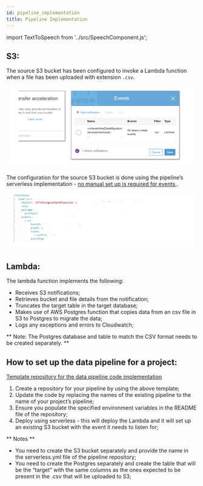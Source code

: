 ```yaml
---
id: pipeline_implementation
title: Pipeline Implementation
---
```


import TextToSpeech from '../src/SpeechComponent.js';

<TextToSpeech>

## S3:

The source S3 bucket has been configured to invoke a Lambda function when a file has been uploaded with extension `.csv`.

![S3 Bucket](./doc-images/data5.png)

The configuration for the source S3 bucket is done using the pipeline’s serverless implementation - <u> no manual set up is required for events </u>.

![S3 configuration](./doc-images/data6.png)
## Lambda:

The lambda function implements the following:

- Receives S3 notifications;
- Retrieves bucket and file details from the notification;
- Truncates the target table in the target database;
- Makes use of AWS Postgres function that copies data from an csv file in S3 to Postgres to migrate the data;
- Logs any exceptions and errors to Cloudwatch;

 ** Note: The Postgres database and table to match the CSV format needs to be created separately. **
## How to set up the data pipeline for a project:

[Template repository for the data pipeline code implementation](https://github.com/LBHackney-IT/s3-to-postgres-data-pipeline)

 1. Create a repository for your pipeline by using the above template;
 2. Update the code by replacing the names of the existing pipeline to the name of your project’s pipeline;
 3. Ensure you populate the specified environment variables in the README file of the repository;
 4. Deploy using serverless - this will deploy the Lambda and it will set up an existing S3 bucket with the event it needs to listen for;

** Notes **

 - You need to create the S3 bucket separately and provide the name in the serverless.yml file of the pipeline repository;
 - You need to create the Postgres separately and create the table that will be the “target” with the same columns as the ones expected to be present in the .csv that will be uploaded to S3;

</TextToSpeech>